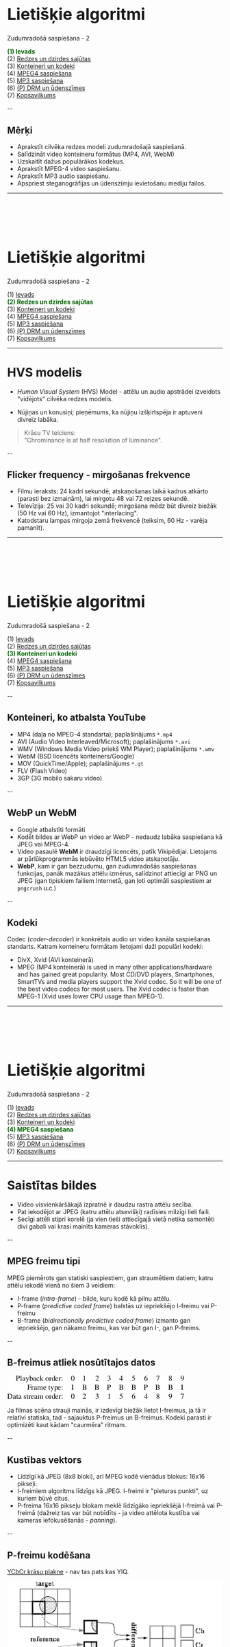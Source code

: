 # &nbsp;

<hgroup>

<h1 style="font-size:28pt">Lietišķie algoritmi</h1>

<blue>Zudumradošā saspiešana - 2</blue>

</hgroup><hgroup>

<span style="color:darkgreen">**(1) Ievads**</span>  
<span>(2) [Redzes un dzirdes sajūtas](#section-1)</span>  
<span>(3) [Konteineri un kodeki](#section-2)</span>  
<span>(4) [MPEG4 saspiešana](#section-3)</span>  
<span>(5) [MP3 saspiešana](#section-4)</span>  
<span>(6) [(P) DRM un ūdenszīmes](#section-5)</span>  
<span>(7) [Kopsavilkums](#section-6)</span>

</hgroup>


<!-- 

Watermarking overview
http://www.rroij.com/open-access/a-review-of-watermarking-algorithms-fordigital-image.php?aid=46871




HVS model) 


--> 


--


## <lo-theory/> Mērķi

* Aprakstīt cilvēka redzes modeli zudumradošajā saspiešanā.
* Salīdzināt video konteineru formātus (MP4, AVI, WebM)
* Uzskaitīt dažus populārākos kodekus.
* Aprakstīt MPEG-4 video saspiešanu.
* Aprakstīt MP3 audio saspiešanu. 
* Apspriest steganogrāfijas un ūdenszīmju ievietošanu 
mediju failos.






-----


# &nbsp;

<hgroup>

<h1 style="font-size:28pt">Lietišķie algoritmi</h1>

<blue>Zudumradošā saspiešana - 2</blue>

</hgroup><hgroup>

<span>(1) [Ievads](#section)</span>  
<span style="color:darkgreen">**(2) Redzes un dzirdes sajūtas**</span>  
<span>(3) [Konteineri un kodeki](#section-2)</span>  
<span>(4) [MPEG4 saspiešana](#section-3)</span>  
<span>(5) [MP3 saspiešana](#section-4)</span>  
<span>(6) [(P) DRM un ūdenszīmes](#section-5)</span>  
<span>(7) [Kopsavilkums](#section-6)</span>

</hgroup>


-----

# <lo-theory/> HVS modelis

* *Human Visual System* (HVS) Model - attēlu un audio apstrādei izveidots "vidējots" 
cilvēka redzes modelis.

* Nūjiņas un konusiņi; pieņēmums, ka nūjiņu izšķirtspēja ir aptuveni 
divreiz labāka.

> Krāsu TV teiciens:  
> "Chrominance is at half resolution of luminance".


--

## <lo-summary/> Flicker frequency - mirgošanas frekvence

* Filmu ieraksts: 24 kadri sekundē; atskaņošanas laikā kadrus atkārto (parasti bez izmaiņām), lai 
mirgotu 48 vai 72 reizes sekundē.
* Televīzija: 25 vai 30 kadri sekundē; mirgošana mēdz 
būt divreiz biežāk (50 Hz vai 60 Hz), 
izmantojot "interlacing". 
* Katodstaru lampas mirgoja zemā frekvencē (teiksim, 60 Hz - varēja pamanīt).



-----

# &nbsp;

<hgroup>

<h1 style="font-size:28pt">Lietišķie algoritmi</h1>

<blue>Zudumradošā saspiešana - 2</blue>

</hgroup><hgroup>

<span>(1) [Ievads](#section)</span>  
<span>(2) [Redzes un dzirdes sajūtas](#section-1)</span>  
<span style="color:darkgreen">**(3) Konteineri un kodeki**</span>  
<span>(4) [MPEG4 saspiešana](#section-3)</span>  
<span>(5) [MP3 saspiešana](#section-4)</span>  
<span>(6) [(P) DRM un ūdenszīmes](#section-5)</span>  
<span>(7) [Kopsavilkums](#section-6)</span>

</hgroup>



--

## <lo-summary/> Konteineri, ko atbalsta YouTube

<div style="font-size:100%">

* MP4 (daļa no MPEG-4 standarta); paplašinājums `*.mp4`
* AVI (Audio Video Interleaved/Microsoft); paplašinājums `*.avi`
* WMV (Windows Media Video priekš WM Player); paplašinājums `*.wmv`
* WebM (BSD licencēts konteiners/Google)
* MOV (QuickTime/Apple); paplašinājums `*.qt`
* FLV (Flash Video)
* 3GP (3G mobilo sakaru video)

</div>


--

## <lo-summary/> WebP un WebM

* Google atbalstīti formāti
* Kodēt bildes ar WebP un video ar WebP - nedaudz labāka saspiešana kā JPEG vai MPEG-4. 
* Video pasaulē **WebM** ir draudzīgi licencēts, patīk Vikipēdijai. Lietojams
ar pārlūkprogrammās iebūvēto HTML5 video atskaņotāju. 
* **WebP**, kam ir gan bezzudumu, gan zudumradošās saspiešanas funkcijas,
panāk mazākus attēlu izmērus, salīdzinot attiecīgi ar PNG un JPEG (gan
tipiskiem failiem Internetā, gan ļoti optimāli saspiestiem ar `pngcrush` u.c.)


--

## <lo-summary/> Kodeki

Codec (*coder-decoder*) ir konkrētais audio un video kanāla saspiešanas standarts. 
Katram konteineru formātam lietojami daži populāri kodeki:

* DivX, Xvid (AVI konteinerā)
* MPEG (MP4 konteinerā) 
is used in many other applications/hardware and has gained great popularity. Most CD/DVD players, Smartphones, SmartTVs and media players support the Xvid codec. So it will be one of the best video codecs for most users. The Xvid codec is faster than MPEG-1 (Xvid uses lower CPU usage than MPEG-1).



-----

# &nbsp;

<hgroup>

<h1 style="font-size:28pt">Lietišķie algoritmi</h1>

<blue>Zudumradošā saspiešana - 2</blue>

</hgroup><hgroup>

<span>(1) [Ievads](#section)</span>  
<span>(2) [Redzes un dzirdes sajūtas](#section-1)</span>  
<span>(3) [Konteineri un kodeki](#section-2)</span>  
<span style="color:darkgreen">**(4) MPEG4 saspiešana**</span>  
<span>(5) [MP3 saspiešana](#section-4)</span>  
<span>(6) [(P) DRM un ūdenszīmes](#section-5)</span>  
<span>(7) [Kopsavilkums](#section-6)</span>

</hgroup>


-----

# <lo-theory/> Saistītas bildes

* Video visvienkāršākajā izpratnē ir daudzu rastra attēlu secība. 
* Pat iekodējot ar JPEG (katru attēlu atsevišķi) radīsies milzīgi 
lieli faili. 
* Secīgi attēli stipri korelē (ja vien tieši attiecīgajā vietā 
netika samontēti divi gabali vai krasi mainīts kameras stāvoklis). 


--

## <lo-theory/> MPEG freimu tipi

MPEG piemērots gan statiski saspiestiem, gan straumētiem datiem; 
katru attēlu iekodē vienā no šiem 3 veidiem:

* I-frame (*intra-frame*) - bilde, kuru kodē kā pilnu attēlu.
* P-frame (*predictive coded frame*) balstās uz iepriekšējo I-freimu vai P-freimu
* B-frame (*bidirectionally predictive coded frame*) izmanto gan iepriekšējo, 
gan nākamo freimu, kas var būt gan I-, gan P-freims.


--

## <lo-theory/> B-freimus atliek nosūtītajos datos

![B frames postponed](b-frames-postponed.png)<!-- .element: width="600px" -->

Ja filmas scēna strauji mainās, ir izdevīgi biežāk lietot I-freimus, ja tā ir relatīvi
statiska, tad - sajauktus P-freimus un B-freimus. Kodeki parasti 
ir optimizēti kaut kādam "caurmēra" ritmam. 


--

## <lo-theory/> Kustības vektors

* Līdzīgi kā JPEG (8x8 bloki), arī MPEG kodē vienādus blokus: 16x16 pikseļi. 
* I-freimiem algoritms līdzīgs kā JPEG. I-freimi ir "pieturas punkti", 
uz kuriem būvē citus. 
* P-freima 16x16 pikseļu blokam meklē līdzīgāko iepriekšējā I-freimā vai 
P-freimā (dažreiz tas var būt nobīdīts - ja video attēlota kustība vai 
kameras iefokusēšanās - *panning*). 


--

## <lo-theory/> P-freimu kodēšana

[YCbCr krāsu plakne](https://en.wikipedia.org/wiki/YCbCr) - nav tas pats kas YIQ.

![P-freimu kodēšana](p-frame-encoding.png)<!-- .element: width="600px" -->


--

## <lo-theory/> Saspiešanas piemērs


<div style="font-size:80%">

Ja video ir $356 \times 260$ pikseļi, tad freimu izmēri 
un saspiešanas attiecības ir sekojošas: 

<table>
<tr><th>Freims</th><th>Izmērs</th><th>Saspiešana</th></tr>
<tr><td>I-Freims</td><td>18 KiB</td><td>7:1</td></tr>
<tr><td>P-Freims</td><td>6 KiB</td><td>20:1</td></tr>
<tr><td>B-Freims</td><td>2.5 KiB</td><td>50:1</td></tr>
<tr><td>Vidēji</td><td>4.8 KiB</td><td>27:1</td></tr>
</table>

Tādēļ šādu attēlu pārraidīšanai vajadzīgais tīkla
savienojums: 

`$$30\,\text{frame/s}\cdot 4.8\,\text{Kb/frame}\,\cdot 8 = 1.2\,\text{Mbit/s}.$$`

Kopā ar audio tas var būt 1.45 megabiti sekundē, kas aizņem T1 Interneta
savienojumu (viens vītais pāris; 1.544 Mbps).

</div>

--

## <lo-theory/> MPEG lietojumi

* Satelīttelevīzijas pārraides, kas digitālu signālu no 
satelīta pārtaisa krāsainā TV signālā (kas var joprojām 
būt analogs). 
* Kabeļtelevīzija. 
* On-demand televīzija ar desmitiem tūkstošu lejupielādējamu 
(vai straumējamu) filmu. 




-----

# &nbsp;

<hgroup>

<h1 style="font-size:28pt">Lietišķie algoritmi</h1>

<blue>Zudumradošā saspiešana - 2</blue>

</hgroup><hgroup>

<span>(1) [Ievads](#section)</span>  
<span>(2) [Redzes un dzirdes sajūtas](#section-1)</span>  
<span>(3) [Konteineri un kodeki](#section-2)</span>  
<span>(4) [MPEG4 saspiešana](#section-3)</span>  
<span style="color:darkgreen">**(5) MP3 saspiešana**</span>  
<span>(6) [(P) DRM un ūdenszīmes](#section-5)</span>  
<span>(7) [Kopsavilkums](#section-6)</span>

</hgroup>


--

# <lo-theory/> MP3 mērķi

* Saspiest mūziku u.c. audiofailus, lai tos varētu pārraidīt 
datortīklos un glabāt mūzikas atskaņotājos. 
* Publiska programmatūra parādījās ap 1994.g.
* Līdz pat 2017.g. Fraunhofer Institute for Integrated Circuits (svarīgāko patentu turētāji) 
uzlika tam ierobežojošas licences; ievāca maksu no softa ražotājiem. 

* Mūsdienās MP3 ir "mantots" (*legacy*) jeb "miris" formāts, bet 
tam joprojām plašs rīku atbalsts.
* Radio un video straumēšana izmanto ISO-MPEG kodekus; 
piemēram, AAC (Advanced Audio Coding) vai MPEG-H. 
* [The MP3 is dead, say creators after terminating licensing](https://www.cnbc.com/2017/05/15/mp3-dead-say-creators-after-terminating-licensing.html)


-----

# <lo-theory/> Parauga ātrums (sample rate)

* *Sample rate* mēra hercos (1 Hz = 1 s^{-1}) - cik reizes
sekundē kaut kas notiek. 
* CD-ROM kvalitātes ierakstam parasti vajag 
ap 44.1 kHz (CD). (Ir arī 
standarti, kas izmanto 48 kHz, 88.2 kHz, vai 96 kHz.)

**Naikvista-Šenona teorēma:** (*Nyquist-Shannon Sampling theorem*)
Ja funkcijai $x(t)$ (pēc Furjē transformācijas pielietošanas)
nav frekvenču, kas pārsniegtu $B$ hercus, tad to 
var pilnībā (bez zudumiem) atjaunot, ja zināmas tās 
vērtības ik pēc laika intervāliem `$\Delta t = 1/(2B)$`.


--

## <lo-theory/> Ekvivalenti apgalvojumi

<hgroup>

**Nyquist-Shannon 1:** Funkciju $f(t)$, kuras vērtības zināmas pēc vienādiem laika intervāliem 
$\Delta T$ var viennozīmīgi atjaunot no šīm vērtībām `$\{ f_n \}$` 
tad un tikai tad, ja $f(t)$ enerģijas spektrs nesatur frekvences virs `$\frac{\pi}{\Delta T}$` rad/s. 

</hgroup>
<hgroup>

**Nyquist-Shannon 3:** 
Ir tikai viena funkcija $f(t)$, kuras frekvenču spektrs viss atrodas zem `$\frac{\pi}{\Delta T}$`, 
ko apmierina dotās vērtības `$\{ f_n \}$`.


[Lecture10 in 2.161](https://ocw.mit.edu/courses/mechanical-engineering/2-161-signal-processing-continuous-and-discrete-fall-2008/lecture-notes/lecture_10.pdf)


</hgroup>

--

## <lo-theory/> Kas notiek, ja neievēro teorēmu


![Sinusu starpība](sinus-functions.png)<!-- .element: width="600px" -->



-----

# <lo-theory/> Bitu pārraide? (bitrate)

* Svarīgākais saspiešanas parametrs. 
* MP3 (MPEG layer 3 standarts) atļauj bitu ātrumus no 8 kbit/s līdz 320 kbit/s. 
Noklusējums ir 128 kbit/s.
* Salīdzinājumam, audio CD-ROM satur 2048 baitus sektorā 
(un atskaņo 75 sektorus sekundē). Tātad  = 153,600 baiti sekundē jeb 
1200 kbit/s. 

Tipiski MP3 faili ir 10-reiz mazāki par audio kompaktdiska failiem. 

[CD-ROM bitrate](https://en.wikipedia.org/wiki/Compact_Disc_Digital_Audio#Bit_rate)



--

## <lo-theory/> CBR un VBR

*Constant bitrate* un *Variable bitrate* - var lietot gan vienu, gan otru. 

* Mūzikas sarežģītība var būt atkarīga no tā, cik daudzi instrumenti spēlē. 
VBR to risina, ļaujot bitu ātrumam mainīties atkarībā no signāla. 
Mūzikas gabalu sadala vairākos *freimos* (*frames*) un iekodē ar atšķirīgiem 
bitu ātrumiem. 
* Ieraksta kvalitāti VBR gadījumā nosaka lietotāja izraudzīts parametrs (maksimāli 
atļautais bitu ātrums). 
* VBR var radīt dažiem atskaņotājiem (dekoderiem) grūtības pateikt, cik ilgi gabals skanēs. 
* VBR nav piemērots straumēšanai. 




--

## <lo-theory/> Dzirdamās skaņas frekvences 

* Cilvēka ausis var uztvert no $20$ līdz $20\,000$ hercu 
skaņas frekvenci. Pusmūža cilvēki - no $16\,000$ herciem 
(*dog whistle* uz dzirdamības diapazona robežas). 
* Pirmās oktāvas "la" (jeb **A4**) izmanto toņdakšu, 
ko sauc **Stuttgart pitch**, kam
ir 440 Hz (nosvārsta gaisu 440 reizes sekundē). 
Ja frekvence palielinās divkārt, skaņa par oktāvu augstāka. 
* "Labi temperēta" skaņu skala saliek $12$ pustoņus 
ar vienādām blakusesošo pustoņu frekvenču attiecībām. 
* Piemēram, "do" (C) un "do diēzs" (Cis) frekvenču
attiecība ir $1$ pret $\sqrt[12]{2}$. 


--

## <lo-theory/> Analizējošās filtrubankas (filterbanks)

Atdarina cilvēka ausī esošās struktūras, no kurām katra uztver 
skaņas kaut kādā šaurā frekvenču diapazonā. 
Šo diapazonu ir ap $24$. 

![Critical bands](critical-bands.png)<!-- .element: width="400px" -->

Skaņu plūsmā ir dažas situācijas, kad viens tonis
nomaskē otru (MP3 paredz, ka otru toni nevarēs dzirdēt; 
tāpēc tas tiek nomaskēts). Divi gadījumi - 
tuva frekvence, laika sakritība.


--

## <lo-theory/> Skaņas maskēšana

<hgroup>

![Simultaneous Masking](masking-by-freq.png)<!-- .element: width="400px" -->

</hgroup>
<hgroup>

![Temporal Masking](temporal-masking.png)<!-- .element: width="400px" -->

</hgroup>


--

## <lo-theory/> FFT (ātrā Furjē transformācija)

<hgroup style="width:55%">

![Full MP3 model](full-mp3-model.png)<!-- .element: width="500px" -->

</hgroup>

<hgroup style="width:40%">

* Ik pēc aptuveni 25 ms rodas jauns MP3 freims. 
* Tajā saspiež esošās frekvences ar FFT. 
"Sample rate" (ap 40Hz) ir tāds, ka vienā freimā
ir 1152 datu punkti. 



</hgroup>


-----

# <lo-theory/> Stereo-mūzikas dati

* **Joint Stereo** pārraida kreisās un labās auss skaņu 
divos kanālos: Vienā kanālā summu, otrā kanālā - starpību. 
* Tā kā abām ausīm ir ļoti līdzīga skaņa, tad summa ir 
vidējota skaņa, bet starpība ir neliela un to var labi saspiest. 
* Cilvēka telpiskā skaņas uztvere (*immersive sound*) ir ļoti niansēta: 
skaņas virzienu/azimutu var sadzirdēt ar 1 grāda precizitāti; 
augstumu virs horizonta - ar apmēram 10 grādu precizitāti.
* Joprojām grūti risināms jautājums, kā novietot skaļruņus un mainīt
austiņās dzirdamās lietas, ja cilvēks pārvietojas telpā. 
Bet MP3 šo nerisina.



------

# &nbsp;

<hgroup>

<h1 style="font-size:28pt">Lietišķie algoritmi</h1>

<blue>Zudumradošā saspiešana - 2</blue>

</hgroup><hgroup>

<span>(1) [Ievads](#section)</span>  
<span>(2) [Redzes un dzirdes sajūtas](#section-1)</span>  
<span>(3) [Konteineri un kodeki](#section-2)</span>  
<span>(4) [MPEG4 saspiešana](#section-3)</span>  
<span>(5) [MP3 saspiešana](#section-4)</span>  
<span style="color:darkgreen">**(6) (P) DRM un ūdenszīmes**</span>  
<span>(7) [Kopsavilkums](#section-6)</span>

</hgroup>


-----

# <lo-theory/> Steganogrāfija

* Teksta noslēpšana citos teksta failos (vārdu pirmie burti), bet arī atstarpes, 
sinonīmu izvēle u.c. 
* Teksta noslēpšana audio failos. 
* Teksta noslēpšana attēlu failos. 

Jāņem vērā gan mediju faila "payload" (redzamie pikseļi, skaņas u.c.), 
gan metainformācija.  
Ekstrēmāki datu zādzības piemēri - informācijas
slēpšana DNS pieprasījumu hederos.

[Michal Drzymala, et al. Network Steganography in 
the DNS Protocol](http://www.czasopisma.pan.pl/Content/101654/PDF/47.pdf?handler=pdf)


--

## <lo-theory/> Aizsardzība pret steganogrāfiju

* Steganalīze (*steganalysis*) reizēm var atrast 
modificētā materiāla oriģinālu (kurā vēl nav slepenā ziņojuma) 
un salīdzināt ar to. 
* Ne visa steganogrāfija ir robusta/noturīga pret faila
izmaiņām. Zudumradošie algoritmi var (pašiem nemanot) 
steganogrāfisko ziņojumu sabojāt. 



-----

# <lo-theory/> Ūdenszīmju tehnoloģijas

* <emblue>Ūdenszīmju tehnoloģijas</emblue> (*Watermark techniques*) - 
mediju failu izmaiņas, kas var palīdzēt atklāt licencei neatbilstošu 
satura izmantošanu. Dažreiz arī, kurš medija eksemplārs noplūdis.
* Ūdenszīmju ievietošana radniecīga <emblue>steganogrāfijai</emblue> 
(papildus slepena ziņojuma ievietošana failā, kura redzamais 
saturs ir par kaut ko citu).


--

## <lo-summary/> Ūdenszīmju/Steganogrāfijas ievietošana

![Embedding watermark](embedding-watermark.png)<!-- .element: width="500px" -->

* Gan ūdenszīmes, gan stenogrāfiju (gan digitālos parakstus, piemēram 
DKIM) ievieto jau gatavā mediju failā. 
* Šis process var notikt mediju failam šķērsojot kādu drošības perimetru
(tas, protams, nedrīkst būt iešifrēts ūdenszīmes pievienošanas brīdī). 



--


## <lo-summary/> Redzamas un neredzamas ūdenszīmes

* <emblue>Redzamas</emblue> (*visible*) ūdenszīmes.   
Var PDF faila lappusēm uzkrāsot virsū kaut kādu musturi; 
visu grāmatu 17.lpp. iespiest bibliotēkas zīmogu.
* <emblue>Neredzamas</emblue> (invisible) ūdenszīmes.
Tās palīdz atzīmēt faila izcelsmi, 
saņēmēju. Reizēm arī šīs informācijas 
<emblue>pretizvairīšanos</emblue> jeb
<emblue>nenoliedzamību</emblue> (*nonrepudiation*).


--

## <lo-summary/> Trauslas un noturīgas ūdenszīmes

* <emblue>Trauslas</emblue> (*fragile*) ūdenszīmes viegli sabojāt pat nelieliem 
medija pārveidojumiem - var palīdzēt atklāt, ja fails ticis mainīts.
* <emblue>Noturīgas</emblue> (*robust*) ūdenszīmes labi saglabājas arī pēc 
mediju faila manipulēšanas.

Bieži vajag gan vienas, gan otras - lai noskaidrotu faila patieso 
izcelsmi (un pēc tam - vai tas nav ticis mainīts pa ceļam līdz saņēmējam). 


--

## <lo-summary/> Telpiskas un spektrālas ūdenszīmes

* <emblue>Telpiskas</emblue> (*spatial*) ūdenszīmes parādās noteiktā medija vietā. 
Noteiktos pikseļos var kvalitatīvi noglabāt datus, bet tie parasti 
nav noturīgi. 
* <emblue>Spektrālas</emblue> (*spectral*) ūdenszīmes izmaina 
mediju faila spektrālā pārveidojumā (DCT, DFT vai DWT - t.i. kosinusu, 
Furjē vai vilnīšu/wavelet pārveidojumā) esošos koeficientus - parasti 
tos, kas atbilst augstākajām frekvencēm, jo cilvēki šīs frekvences
grūtāk atšķir.

Spektrālas ūdenszīmes mēdz būt noturīgākas.


--

## <lo-summary/> Labu ūdenszīmju vēlamās īpašības: 

* Noturība (*robustness*) - izturīgas pret manipulēšanu 
vai mēģinājumu dzēst.
* Caurspīdība (*transparency*) - tehnoloģijas 
lietotāji (ievietotāji un nolasītāji) var saprast, kā
ar mediju failu ir manipulēts.
* Ietilpība (*capacity*) - cik lielu slepeno ziņojumu vai ūdenszīmi
var ievietot.
* Zema sarežģītība (*low complexity*) - 
reizēm savas tiesības uz digitālu saturu jāvar pamatot 
vispārsaprotamā veidā.
* "Tamper resistant" vai "tamper evident".



--

## <lo-summary/> Uzbrukumi ūdenszīmēm

* JPEG vai cita zudumradoša attēla saspiešana. 
* Ģeometriski pārveidojumi: Pikseļu permutācijas, 
apgriešana (*cropping*), mērogošana (*scaling*), 
ģeometriska deformēšana.


--

## <lo-summary/> Lietojumi

* Autortiesību aizsardzība
* Individuālu kopiju marķēšana
* Sekošana citātu vai izvilkumu izplatībai. 
* Mediju satura aizsargāšana pret izmainīšanu.



-----

# &nbsp;

<hgroup>

<h1 style="font-size:28pt">Lietišķie algoritmi</h1>

<blue>Zudumradošā saspiešana - 2</blue>

</hgroup><hgroup>

<span>(1) [Ievads](#section)</span>  
<span>(2) [Redzes un dzirdes sajūtas](#section-1)</span>  
<span>(3) [Konteineri un kodeki](#section-2)</span>  
<span>(4) [MPEG4 saspiešana](#section-3)</span>  
<span>(5) [MP3 saspiešana](#section-4)</span>  
<span>(6) [(P) DRM un ūdenszīmes](#section-5)</span>  
<span style="color:darkgreen">**(7) Kopsavilkums**</span>

</hgroup>



-----

# <lo-theory/> Ko darījām šajā nodarbībā? 

* Apskatījām cilvēka redzes un dzirdes matematizētu modeli, 
kas nosaka zudumradošās saspiešanas algoritmus.
* Raksturojām video konteineru formātus (MP4 jeb MPEG-4 Part 14, AVI, WebM)
* Uzskaitījām dažus populārākos kodekus. 
* Aprakstījām MPEG-4 video saspiešanas pamatalgoritmu.
* Aprakstījām MP3 audio saspiešanu. 
* Ieviesām steganogrāfijas un ūdenszīmju jēdzienu, to ievietošanu 
mediju failos.


